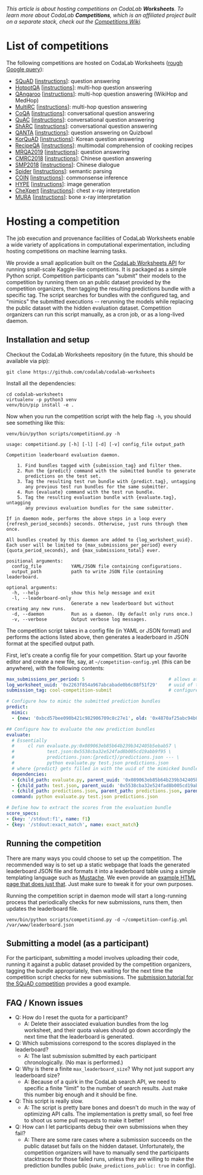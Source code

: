 _This article is about hosting competitions on CodaLab **Worksheets**. To learn
more about CodaLab **Competitions**, which is an affiliated project built on a
separate stack, check out the [Competitions
Wiki](https://github.com/codalab/codalab-competitions/wiki)._

# List of competitions

The following competitions are hosted on CodaLab Worksheets ([rough Google query](https://www.google.com/search?q=codalab+submission+leaderboard+site%3Aworksheets.codalab.org%2Fworksheets)):

- [SQuAD](https://stanford-qa.com/) [[instructions](https://worksheets.codalab.org/worksheets/0x8212d84ca41c4150b555a075b19ccc05/)]: question answering
- [HotpotQA](https://hotpotqa.github.io/) [[instructions](https://worksheets.codalab.org/worksheets/0xa8718c1a5e9e470e84a7d5fb3ab1dde2/)]: multi-hop question answering
- [QAngaroo](http://qangaroo.cs.ucl.ac.uk/) [[instructions](https://worksheets.codalab.org/worksheets/0x9acb78d24d454203ae197439130def65/)]: multi-hop question answering (WikiHop and MedHop)
- [MultiRC](http://cogcomp.org/multirc/) [[instructions](https://worksheets.codalab.org/worksheets/0x55757d643dde4692b9b515575e45487e/)]: multi-hop question answering
- [CoQA](https://stanfordnlp.github.io/coqa/) [[instructions](https://github.com/stanfordnlp/coqa-baselines/blob/master/codalab.md)]: conversational question answering
- [QuAC](https://quac.ai/) [[instructions](https://worksheets.codalab.org/worksheets/0x6c09e167a1884d359b171e13b80b95d3/)]: conversational question answering
- [ShARC](https://sharc-data.github.io/) [[instructions](https://worksheets.codalab.org/worksheets/0xcd87fe339fa2493aac9396a3a27bbae8/)]: conversational question answering
- [QANTA](https://pinafore.github.io/qanta-leaderboard/) [[instructions](https://worksheets.codalab.org/worksheets/0x2f5d8362ba434c578e455a6344513e9b/)]: question answering on Quizbowl
- [KorQuAD](https://korquad.github.io/) [[instructions](https://worksheets.codalab.org/worksheets/0x7b06f2ebd0584748a3a281018e7d19b0/)]: Korean question answering
- [RecipeQA](https://hucvl.github.io/recipeqa/) [[instructions](https://worksheets.codalab.org/worksheets/0x44226bd1e87546f1bdaea162090c4a7d/)]: multimodal comprehension of cooking recipes
- [MRQA2019](https://mrqa.github.io/shared/) [[instructions](https://worksheets.codalab.org/worksheets/0x926e37ac8b4941f793bf9b9758cc01be/)]: question answering
- [CMRC2018](https://hfl-rc.github.io/cmrc2018/submission/) [[instructions](https://worksheets.codalab.org/worksheets/0x96f61ee5e9914aee8b54bd11e66ec647)]: Chinese question answering
- [SMP2018](https://smp2018ecdt.github.io/Leader-board/) [[instructions](https://worksheets.codalab.org/worksheets/0x1a7d7d33243c476984ff3d151c4977d4)]: Chinese dialogue
- [Spider](https://yale-lily.github.io/spider) [[instructions](https://worksheets.codalab.org/worksheets/0x10cf3ba43d784d77a5fc62a50b96f1e2)]: semantic parsing
- [COIN](https://coinnlp.github.io/) [[instructions](https://worksheets.codalab.org/worksheets/0x683ccf06dbe34c0384465f861020f917/)]: commonsense inference
- [HYPE](https://hype.stanford.edu/) [[instructions](https://worksheets.codalab.org/worksheets/0xcd8c3390ab394a50b047ee86a9f84fa0/)]: image generation
- [CheXpert](https://stanfordmlgroup.github.io/competitions/chexpert/) [[instructions](https://worksheets.codalab.org/worksheets/0x693b0063ee504702b21f94ffb2d99c6d/)]: chest x-ray interpretation
- [MURA](https://stanfordmlgroup.github.io/competitions/mura/) [[instructions](https://worksheets.codalab.org/worksheets/0x42dda565716a4ee08d61f0a23656d8c0/)]: bone x-ray interpretation

# Hosting a competition

The job execution and provenance facilities of CodaLab Worksheets enable a wide variety of applications in computational experimentation, including hosting competitions on machine learning tasks.

We provide a small application built on the [CodaLab Worksheets API](REST-API-Reference.md) for running small-scale Kaggle-like competitions. It is packaged as a simple Python script. Competition participants can "submit" their models to the competition by running them on an public dataset provided by the competition organizers, then tagging the resulting predictions bundle with a specific tag. The script searches for bundles with the configured tag, and "mimics" the submitted executions -- rerunning the models while replacing the public dataset with the hidden evaluation dataset. Competition organizers can run this script manually, as a cron job, or as a long-lived daemon.

## Installation and setup

Checkout the CodaLab Worksheets repository (in the future, this should be available via pip):

    git clone https://github.com/codalab/codalab-worksheets

Install all the dependencies:

    cd codalab-worksheets
    virtualenv -p python3 venv
    venv/bin/pip install -e .

Now when you run the competition script with the help flag `-h`, you should see something like this:

    venv/bin/python scripts/competitiond.py -h

    usage: competitiond.py [-h] [-l] [-d] [-v] config_file output_path

    Competition leaderboard evaluation daemon.

        1. Find bundles tagged with {submission_tag} and filter them.
        2. Run the {predict} command with the submitted bundle to generate
           predictions on the test set.
        3. Tag the resulting test run bundle with {predict.tag}, untagging
           any previous test run bundles for the same submitter.
        4. Run {evaluate} command with the test run bundle.
        5. Tag the resulting evaluation bundle with {evaluate.tag}, untagging
           any previous evaluation bundles for the same submitter.

    If in daemon mode, performs the above steps in a loop every
    {refresh_period_seconds} seconds. Otherwise, just runs through them once.

    All bundles created by this daemon are added to {log_worksheet_uuid}.
    Each user will be limited to {max_submissions_per_period} every
    {quota_period_seconds}, and {max_submissions_total} ever.

    positional arguments:
      config_file           YAML/JSON file containing configurations.
      output_path           path to write JSON file containing leaderboard.

    optional arguments:
      -h, --help            show this help message and exit
      -l, --leaderboard-only
                            Generate a new leaderboard but without creating any new runs.
      -d, --daemon          Run as a daemon. (By default only runs once.)
      -v, --verbose         Output verbose log messages.

The competition script takes in a config file (in YAML or JSON format) and performs the actions
listed above, then generates a leaderboard in JSON format at the specified output path.

First, let's create a config file for your competition. Start up your favorite editor and create
a new file, say, at `~/competition-config.yml` (this can be anywhere), with the following contents:

```yaml
max_submissions_per_period: 5                               # allows at most 5 submissions per user per period, where period is 24 hours by default
log_worksheet_uuid: '0x2263f854a967abcabade0b6c88f51f29'    # uuid of the worksheet to create new run bundles in
submission_tag: cool-competition-submit                     # configure the tag that participants use to submit to the competition

# Configure how to mimic the submitted prediction bundles
predict:
  mimic:
  - {new: '0xbcd57bee090b421c982906709c8c27e1', old: '0x4870af25abc94b0687a1927fcec66392'}  # replace `old` bundle with `new` bundle

## Configure how to evaluate the new prediction bundles
evaluate:
  # Essentially
  #     cl run evaluate.py:0x089063eb85b64b239b342405b5ebab57 \
  #            test.json:0x5538cba32e524fad8b005cd19abb9f95 \
  #            predictions.json:{predict}/predictions.json --- \
  #            python evaluate.py test.json predictions.json
  # where {predict} gets filled in with the uuid of the mimicked bundle above.
  dependencies:
  - {child_path: evaluate.py, parent_uuid: '0x089063eb85b64b239b342405b5ebab57'}
  - {child_path: test.json, parent_uuid: '0x5538cba32e524fad8b005cd19abb9f95'}
  - {child_path: predictions.json, parent_path: predictions.json, parent_uuid: '{predict}'}
  command: python evaluate.py test.json predictions.json

# Define how to extract the scores from the evaluation bundle
score_specs:
- {key: '/stdout:f1', name: f1}
- {key: '/stdout:exact_match', name: exact_match}
```

## Running the competition

There are many ways you could choose to set up the competition. The recommended way is to set up a static webpage that loads the generated leaderboard JSON file and formats it into a leaderboard table using a simple templating language such as [Mustache](https://mustache.github.io/). We even provide an [example HTML page that does just that](https://github.com/codalab/codalab-cli/blob/ecbc9146918415b3a53d1e61dc8c9c9185cc10ba/scripts/leaderboard.html). Just make sure to tweak it for your own purposes.

Running the competition script in daemon mode will start a long-running process that periodically checks for new submissions, runs them, then updates the leaderboard file.

    venv/bin/python scripts/competitiond.py -d ~/competition-config.yml /var/www/leaderboard.json

## Submitting a model (as a participant)

For the participant, submitting a model involves uploading their code, running it against a public dataset provided by the competition organizers, tagging the bundle appropriately, then waiting for the next time the competition script checks for new submissions. The [submission tutorial for the SQuAD competition](https://worksheets.codalab.org/worksheets/0x8403d867f9a3444685c344f4f0bc8d34/) provides a good example.

## FAQ / Known issues

* Q: How do I reset the quota for a participant?
  * A: Delete their associated evaluation bundles from the log worksheet, and their quota values should go down accordingly the next time that the leaderboard is generated.
* Q: Which submissions correspond to the scores displayed in the leaderboard?
  * A: The last submission submitted by each participant chronologically. (No max is performed.)
* Q: Why is there a finite `max_leaderboard_size`? Why not just support any leaderboard size?
  * A: Because of a quirk in the CodaLab search API, we need to specific a finite "limit" to the number of search results. Just make this number big enough and it should be fine.
* Q: This script is really slow.
  * A: The script is pretty bare bones and doesn't do much in the way of optimizing API calls. The implementation is pretty small, so feel free to shoot us some pull requests to make it better!
* Q: How can I let participants debug their own submissions when they fail?
  * A: There are some rare cases where a submission succeeds on the public dataset but fails on the hidden dataset. Unfortunately, the competition organizers will have to manually send the participants stacktraces for those failed runs, unless they are willing to make the prediction bundles public (`make_predictions_public: true` in config).
